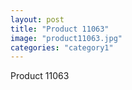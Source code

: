 ```yaml
---
layout: post
title: "Product 11063"
image: "product11063.jpg"
categories: "category1"
---
```

Product 11063
